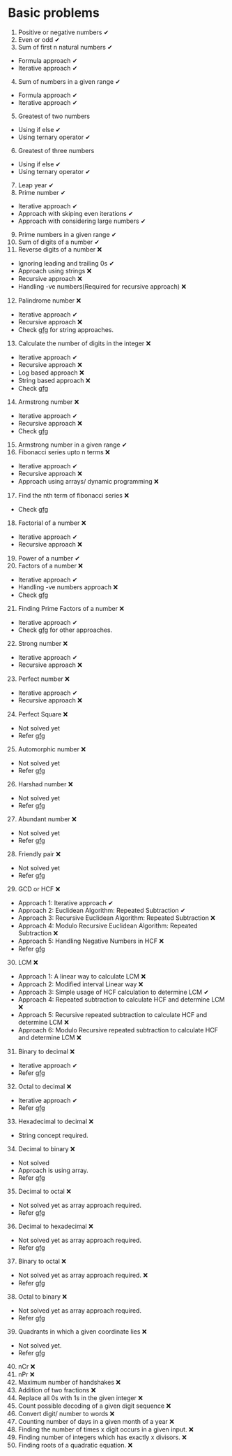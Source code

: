 # Basic problems

1. Positive or negative numbers ✔
2. Even or odd ✔
3. Sum of first n natural numbers ✔

- Formula approach ✔
- Iterative approach ✔

4. Sum of numbers in a given range ✔

- Formula approach ✔
- Iterative approach ✔

5. Greatest of two numbers

- Using if else ✔
- Using ternary operator ✔

6. Greatest of three numbers

- Using if else ✔
- Using ternary operator ✔

7. Leap year ✔
8. Prime number ✔

- Iterative approach ✔
- Approach with skiping even iterations ✔
- Approach with considering large numbers ✔

9. Prime numbers in a given range ✔
10. Sum of digits of a number ✔
11. Reverse digits of a number ❌

- Ignoring leading and trailing 0s ✔
- Approach using strings ❌
- Recursive approach ❌
- Handling -ve numbers(Required for recursive approach) ❌

12. Palindrome number ❌

- Iterative approach ✔
- Recursive approach ❌
- Check [gfg](https://www.geeksforgeeks.org/check-if-a-number-is-palindrome/) for string approaches.

13. Calculate the number of digits in the integer ❌

- Iterative approach ✔
- Recursive approach ❌
- Log based approach ❌
- String based approach ❌
- Check [gfg](https://www.geeksforgeeks.org/program-count-digits-integer-3-different-methods/)

14. Armstrong number ❌

- Iterative approach ✔
- Recursive approach ❌
- Check [gfg](https://www.geeksforgeeks.org/program-for-armstrong-numbers/)

15. Armstrong number in a given range ✔
16. Fibonacci series upto n terms ❌

- Iterative approach ✔
- Recursive approach ❌
- Approach using arrays/ dynamic programming ❌

17. Find the nth term of fibonacci series ❌

- Check [gfg](https://www.geeksforgeeks.org/program-for-nth-fibonacci-number/)

18. Factorial of a number ❌

- Iterative approach ✔
- Recursive approach ❌

19. Power of a number ✔
20. Factors of a number ❌

- Iterative approach ✔
- Handling -ve numbers approach ❌
- Check [gfg](https://www.geeksforgeeks.org/find-divisors-natural-number-set-1/)

21. Finding Prime Factors of a number ❌

- Iterative approach ✔
- Check [gfg](https://www.geeksforgeeks.org/print-all-prime-factors-of-a-given-number/) for other approaches.

22. Strong number ❌

- Iterative approach ✔
- Recursive approach ❌

23. Perfect number ❌

- Iterative approach ✔
- Recursive approach ❌

24. Perfect Square ❌

- Not solved yet
- Refer [gfg](https://www.geeksforgeeks.org/check-if-given-number-is-perfect-square-in-cpp/)

25. Automorphic number ❌

- Not solved yet
- Refer [gfg](https://www.geeksforgeeks.org/automorphic-number/)

26. Harshad number ❌

- Not solved yet
- Refer [gfg](https://www.geeksforgeeks.org/harshad-or-niven-number/)

27. Abundant number ❌

- Not solved yet
- Refer [gfg](https://www.geeksforgeeks.org/harshad-or-niven-number/)

28. Friendly pair ❌

- Not solved yet
- Refer [gfg](https://www.geeksforgeeks.org/check-given-two-number-friendly-pair-not/)

29. GCD or HCF ❌

- Approach 1: Iterative approach ✔
- Approach 2: Euclidean Algorithm: Repeated Subtraction ✔
- Approach 3: Recursive Euclidean Algorithm: Repeated Subtraction ❌
- Approach 4: Modulo Recursive Euclidean Algorithm: Repeated Subtraction ❌
- Approach 5: Handling Negative Numbers in HCF ❌
- Refer [gfg](https://www.geeksforgeeks.org/java-program-to-compute-gcd/)

30. LCM ❌

- Approach 1: A linear way to calculate LCM ❌
- Approach 2: Modified interval Linear way ❌
- Approach 3: Simple usage of HCF calculation to determine LCM ✔
- Approach 4: Repeated subtraction to calculate HCF and determine LCM ❌
- Approach 5: Recursive repeated subtraction to calculate HCF and determine LCM ❌
- Approach 6: Modulo Recursive repeated subtraction to calculate HCF and determine LCM ❌

31. Binary to decimal ❌

- Iterative approach ✔
- Refer [gfg](https://www.geeksforgeeks.org/program-binary-decimal-conversion/)

32. Octal to decimal ❌

- Iterative approach ✔
- Refer [gfg](https://www.geeksforgeeks.org/java-program-to-convert-octal-to-decimal/)

33. Hexadecimal to decimal ❌

- String concept required.

34. Decimal to binary ❌

- Not solved
- Approach is using array.
- Refer [gfg](https://www.geeksforgeeks.org/java-program-for-decimal-to-binary-conversion/)

35. Decimal to octal ❌

- Not solved yet as array approach required.
- Refer [gfg](https://www.geeksforgeeks.org/java-program-for-decimal-to-octal-conversion/)

36. Decimal to hexadecimal ❌

- Not solved yet as array approach required.
- Refer [gfg](https://www.geeksforgeeks.org/java-program-for-decimal-to-octal-conversion/)

37. Binary to octal ❌

- Not solved yet as array approach required. ❌
- Refer [gfg](https://www.geeksforgeeks.org/java-program-to-convert-binary-to-octal/)

38. Octal to binary ❌

- Not solved yet as array approach required.
- Refer [gfg](https://www.geeksforgeeks.org/java-program-to-convert-octal-to-binary/)

39. Quadrants in which a given coordinate lies ❌

- Not solved yet.
- Refer [gfg](https://www.geeksforgeeks.org/program-determine-quadrant-cartesian-plane/)

40. nCr ❌
41. nPr ❌
42. Maximum number of handshakes ❌
43. Addition of two fractions ❌
44. Replace all 0s with 1s in the given integer ❌
45. Count possible decoding of a given digit sequence ❌
46. Convert digit/ number to words ❌
47. Counting number of days in a given month of a year ❌
48. Finding the number of times x digit occurs in a given input. ❌
49. Finding number of integers which has exactly x divisors. ❌
50. Finding roots of a quadratic equation. ❌
